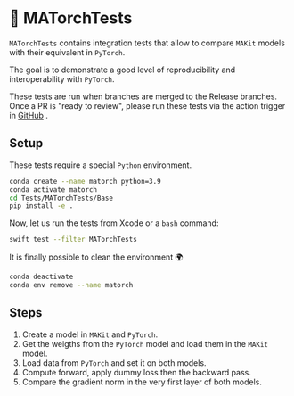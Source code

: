 # 👷 MATorchTests

`MATorchTests` contains integration tests that allow to compare `MAKit` models 
with their equivalent in `PyTorch`.

The goal is to demonstrate a good level of reproducibility and 
interoperability with `PyTorch`.

These tests are run when branches are merged to the Release branches.
Once a PR is "ready to review", please run these tests via the action trigger 
in [GitHub](https://github.com/owkin/MAKit/actions) .

## Setup

These tests require a special `Python` environment. 

```bash
conda create --name matorch python=3.9
conda activate matorch
cd Tests/MATorchTests/Base
pip install -e .
```

Now, let us run the tests from Xcode or a `bash` command:

```bash
swift test --filter MATorchTests
```

It is finally possible to clean the environment 🌍

```bash     
conda deactivate
conda env remove --name matorch
```

## Steps 

1. Create a model in `MAKit` and `PyTorch`.
1. Get the weigths from the `PyTorch` model and load them  in the `MAKit` model.
1. Load data from `PyTorch` and set it on both models.
1. Compute forward, apply dummy loss then the backward pass.
1. Compare the gradient norm in the very first layer of both models.
